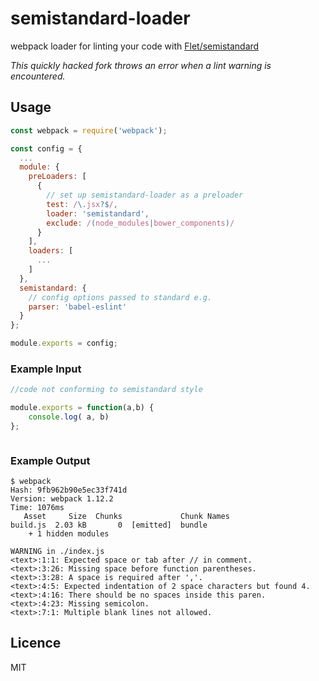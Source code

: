 # semistandard-loader

webpack loader for linting your code with [Flet/semistandard](https://github.com/Flet/semistandard)

*This quickly hacked fork throws an error when a lint warning is encountered.*

## Usage

```js
const webpack = require('webpack');

const config = {
  ...
  module: {
    preLoaders: [
      {
        // set up semistandard-loader as a preloader
        test: /\.jsx?$/,
        loader: 'semistandard',
        exclude: /(node_modules|bower_components)/
      }
    ],
    loaders: [
      ...
    ]
  },
  semistandard: {
    // config options passed to standard e.g.
    parser: 'babel-eslint'
  }
};

module.exports = config;
```

### Example Input

```js
//code not conforming to semistandard style

module.exports = function(a,b) {
    console.log( a, b)
};



```

### Example Output
```
$ webpack
Hash: 9fb962b90e5ec33f741d
Version: webpack 1.12.2
Time: 1076ms
   Asset     Size  Chunks             Chunk Names
build.js  2.03 kB       0  [emitted]  bundle
    + 1 hidden modules

WARNING in ./index.js
<text>:1:1: Expected space or tab after // in comment.
<text>:3:26: Missing space before function parentheses.
<text>:3:28: A space is required after ','.
<text>:4:5: Expected indentation of 2 space characters but found 4.
<text>:4:16: There should be no spaces inside this paren.
<text>:4:23: Missing semicolon.
<text>:7:1: Multiple blank lines not allowed.
```

## Licence

MIT
